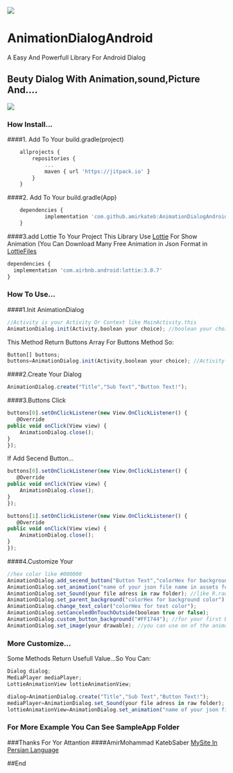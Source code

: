 [![](https://jitpack.io/v/amirkateb/AnimationDialogAndroid.svg)](https://jitpack.io/#amirkateb/AnimationDialogAndroid)
# AnimationDialogAndroid
A Easy And Powerfull Library For Android Dialog

## Beuty Dialog With Animation,sound,Picture And....
![](AnimationDialogAndroid.gif)

### How Install...               
####1. Add To Your build.gradle(project)

```javascript
	allprojects {
		repositories {
			...
			maven { url 'https://jitpack.io' }
		}
	}
  ```
  
####2. Add To Your build.gradle(App)
```javascript
	dependencies {
	        implementation 'com.github.amirkateb:AnimationDialogAndroid:1.1.1'
	}
```

####3.add Lottie To Your Project
This Library Use [Lottie](https://github.com/airbnb/lottie-android "Lottie") For Show Animation
(You Can Download Many Free Animation in Json Format in [LottieFiles]( https://lottiefiles.com "LottieFiles")

```javascript
dependencies {
  implementation 'com.airbnb.android:lottie:3.0.7'
}
```
### How To Use...  
####1.Init AnimationDialog
```javascript
//Activity is your Activity Or Context like MainActivity.this
AnimationDialog.init(Activity,boolean your choice); //boolean your choice:you can use gride button(true) or linear buton(false)
```
This Method Return Buttons Array For Buttons Method So:
```javascript
Button[] buttons;
buttons=AnimationDialog.init(Activity,boolean your choice); //Activity is your Activity Or Context like MainActivity.this
```

####2.Create Your Dialog
```javascript
AnimationDialog.create("Title","Sub Text","Button Text!");
```
####3.Buttons Click
```javascript
buttons[0].setOnClickListener(new View.OnClickListener() {
   @Override
public void onClick(View view) {
    AnimationDialog.close();
}
});
```
If Add Secend Button...
```javascript
buttons[0].setOnClickListener(new View.OnClickListener() {
   @Override
public void onClick(View view) {
    AnimationDialog.close();
}
});

buttons[1].setOnClickListener(new View.OnClickListener() {
   @Override
public void onClick(View view) {
    AnimationDialog.close();
}
});
```
####4.Customize Your 
```javascript
//hex color like #000000
AnimationDialog.add_secend_button("Button Text","colorHex for background buttons color"); 
AnimationDialog.set_animation("name of your json file name in assets folder","colorHex for background color");
AnimationDialog.set_Sound(your file adress in raw folder); //like R.raw.error
AnimationDialog.set_parent_background("colorHex for background color");
AnimationDialog.change_text_color("colorHex for text color");
AnimationDialog.setCanceledOnTouchOutside(boolean true or false);
AnimationDialog.custom_button_background("#FF1744"); //for your first Button (default its red with curner radius)
AnimationDialog.set_image(your drawable); //you can use on of the animationview or imageview
```

### More Customize...
Some Methods Return Usefull Value...So You Can:
```javascript
Dialog dialog;
MediaPlayer mediaPlayer;
LottieAnimationView lottieAnimationView;

dialog=AnimationDialog.create("Title","Sub Text","Button Text!");
mediaPlayer=AnimationDialog.set_Sound(your file adress in raw folder);
lottieAnimationView=AnimationDialog.set_animation("name of your json file name in assets folder","colorHex for background color");
```
### For More Example You Can See SampleApp Folder

###Thanks For Yor Attantion
####AmirMohammad KatebSaber [MySite In Persian Language](https://katebsaber.ir "MySite")

##End
